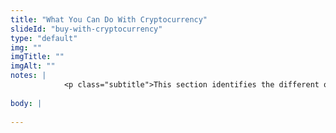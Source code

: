 ```yaml
--- 
title: "What You Can Do With Cryptocurrency"
slideId: "buy-with-cryptocurrency"
type: "default"
img: ""
imgTitle: ""
imgAlt: ""
notes: | 
            <p class="subtitle">This section identifies the different options to spend your cryptocurrency.</p>
        
body: | 
        
---
```


